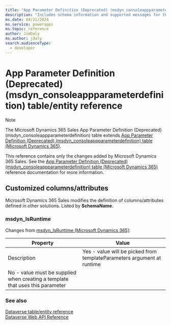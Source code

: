 ```yaml
---
title: "App Parameter Definition (Deprecated) (msdyn_consoleappparameterdefinition) table/entity reference (Microsoft Dynamics 365 Sales) | Microsoft Docs"
description: "Includes schema information and supported messages for the App Parameter Definition (Deprecated) (msdyn_consoleappparameterdefinition) table/entity with Microsoft Dynamics 365 Sales."
ms.date: 04/21/2024
ms.service: powerapps
ms.topic: reference
author: JimDaly
ms.author: jdaly
search.audienceType: 
  - developer
---
```


# App Parameter Definition (Deprecated) (msdyn_consoleappparameterdefinition) table/entity reference



> [!NOTE]
> The Microsoft Dynamics 365 Sales App Parameter Definition (Deprecated) (msdyn_consoleappparameterdefinition) table extends [App Parameter Definition (Deprecated) (msdyn_consoleappparameterdefinition) table (Microsoft Dynamics 365)](/dynamics365/developer/reference/dataverse/entities/msdyn_consoleappparameterdefinition).
>
> This reference contains only the changes added by Microsoft Dynamics 365 Sales.
> See the [App Parameter Definition (Deprecated) (msdyn_consoleappparameterdefinition) table (Microsoft Dynamics 365)](/dynamics365/developer/reference/dataverse/entities/msdyn_consoleappparameterdefinition) reference documentation for more information.



## Customized columns/attributes

Microsoft Dynamics 365 Sales
modifies the definition of columns/attributes defined in other solutions. Listed by **SchemaName**.

### <a name="BKMK_msdyn_IsRuntime"></a> msdyn_IsRuntime

Changes from [msdyn_IsRuntime (Microsoft Dynamics 365)](/dynamics365/developer/reference/dataverse/entities/msdyn_consoleappparameterdefinition#BKMK_msdyn_IsRuntime):

|Property|Value|
|---|---|
|Description|Yes - value will be picked from templateParameters argument at runtime
No - value must be supplied when creating a template that uses this parameter|




### See also

[Dataverse table/entity reference](../about-entity-reference.md)  
[Dataverse Web API Reference](/power-apps/developer/data-platform/webapi/reference/about)   

